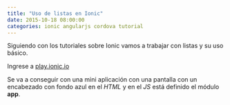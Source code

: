 ```yaml
---
title: "Uso de listas en Ionic"
date: 2015-10-18 08:00:00
categories: ionic angularjs cordova tutorial
---
```

Siguiendo con los tutoriales sobre Ionic vamos a trabajar con listas y su uso básico.

Ingrese a [play.ionic.io](http://play.ionic.io/app/d5fde9db2473)

Se va a conseguir con una mini aplicación con una pantalla con un encabezado con fondo azul en el *HTML* y en el *JS* está definido el módulo __app__.



